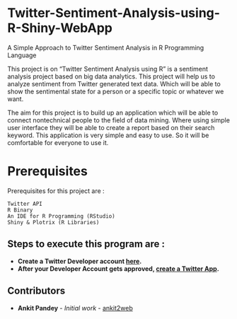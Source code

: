 # Twitter-Sentiment-Analysis-using-R-Shiny-WebApp
A Simple Approach to Twitter Sentiment Analysis in R Programming Language

   This project is on “Twitter Sentiment Analysis using R”
is a sentiment analysis project based on big data analytics. This
project will help us to analyze sentiment from Twitter generated
text data. Which will be able to show the sentimental state for a
person or a specific topic or whatever we want.

  The aim for this project is to build up an application which
will be able to connect nontechnical people to the field of data
mining. Where using simple user interface they will be able to
create a report based on their search keyword. This application
is very simple and easy to use. So it will be comfortable for
everyone to use it.

# Prerequisites

Prerequisites for this project are :

```
Twitter API
R Binary
An IDE for R Programming (RStudio)
Shiny & Plotrix (R Libraries)
```
## Steps to execute this program are :

* **Create a Twitter Developer account [here](https://developer.twitter.com/).**
* **After your Developer Account gets approved, [create a Twitter App](https://developer.twitter.com/en/apps/create).** 

## Contributors

* **Ankit Pandey** - *Initial work* - [ankit2web](https://github.com/ankit2web)

